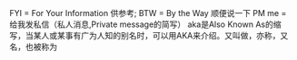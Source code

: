 FYI = For Your Information 供参考;
BTW =  By the Way 顺便说一下
PM me = 给我发私信（私人消息,Private message的简写）
aka是Also Known As的缩写，当某人或某事有广为人知的别名时，可以用AKA来介绍。又叫做，亦称，又名，也被称为














